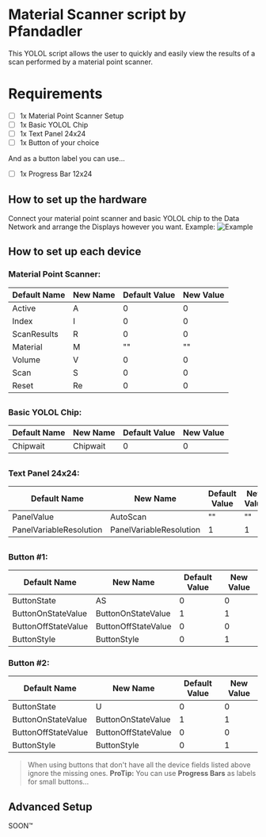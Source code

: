 # Material Scanner script by Pfandadler

This YOLOL script allows the user to quickly and easily view the results of a scan performed by a material point scanner.


# Requirements

 - [ ] 1x Material Point Scanner Setup
 - [ ] 1x Basic YOLOL Chip
 - [ ] 1x Text Panel 24x24
 - [ ] 1x Button of your choice
 
 And as a button label you can use...
 
 - [ ] 1x Progress Bar 12x24

## How to set up the hardware 
Connect your material point scanner and basic YOLOL chip to the Data Network and arrange the Displays however you want.
Example:
![Example](https://cdn.discordapp.com/attachments/718534441428844615/840922334772985856/unknown.png)

## How to set up each device

### Material Point Scanner:

|Default Name|New Name|Default Value|New Value|
|-|-|-|-|                        
|Active|A|0|0|
|Index|I|0|0|
|ScanResults|R|0|0|
|Material|M|""|""|
|Volume|V|0|0|
|Scan|S|0|0|
|Reset|Re|0|0|
##

### Basic YOLOL Chip:
|Default Name|New Name|Default Value|New Value|
|-|-|-|-|                        
|Chipwait|Chipwait|0|0|
##

### Text Panel 24x24:
|Default Name|New Name|Default Value|New Value|
|-|-|-|-|                        
|PanelValue|AutoScan|""|""|
|PanelVariableResolution|PanelVariableResolution|1|1|
##

### Button #1:
|Default Name|New Name|Default Value|New Value|
|-|-|-|-|                        
|ButtonState|AS|0|0|
|ButtonOnStateValue|ButtonOnStateValue|1|1|
|ButtonOffStateValue|ButtonOffStateValue|0|0|
|ButtonStyle|ButtonStyle|0|1|

### Button #2:
|Default Name|New Name|Default Value|New Value|
|-|-|-|-|                        
|ButtonState|U|0|0|
|ButtonOnStateValue|ButtonOnStateValue|1|1|
|ButtonOffStateValue|ButtonOffStateValue|0|0|
|ButtonStyle|ButtonStyle|0|1|
>When using buttons that don't have all the device fields listed above ignore the missing ones.
> **ProTip:** You can use **Progress Bars** as labels for small buttons...


## Advanced Setup

SOON:tm: